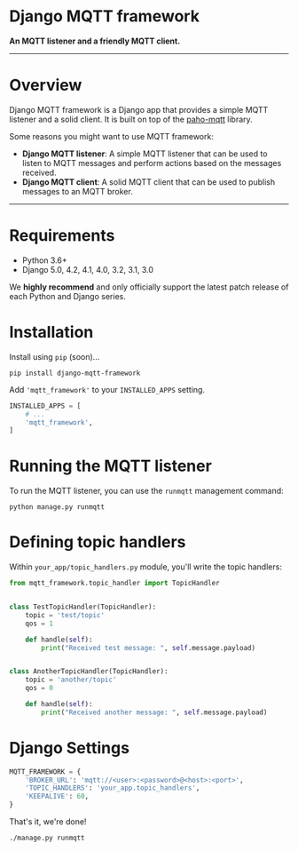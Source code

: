 # Django MQTT framework

**An MQTT listener and a friendly MQTT client.**

---

# Overview

Django MQTT framework is a Django app that provides a simple MQTT listener and a solid client. It is built on top of the [paho-mqtt](https://pypi.org/project/paho-mqtt/) library.

Some reasons you might want to use MQTT framework:

* **Django MQTT listener**: A simple MQTT listener that can be used to listen to MQTT messages and perform actions based on the messages received.
* **Django MQTT client**: A solid MQTT client that can be used to publish messages to an MQTT broker.

----

# Requirements

* Python 3.6+
* Django 5.0, 4.2, 4.1, 4.0, 3.2, 3.1, 3.0

We **highly recommend** and only officially support the latest patch release of
each Python and Django series.

# Installation

Install using `pip` (soon)...

    pip install django-mqtt-framework

Add `'mqtt_framework'` to your `INSTALLED_APPS` setting.

```python
INSTALLED_APPS = [
    # ...
    'mqtt_framework',
]
```

# Running the MQTT listener

To run the MQTT listener, you can use the `runmqtt` management command:

    python manage.py runmqtt

# Defining topic handlers

Within `your_app/topic_handlers.py` module, you'll write the topic handlers:

```python
from mqtt_framework.topic_handler import TopicHandler


class TestTopicHandler(TopicHandler):
    topic = 'test/topic'
    qos = 1

    def handle(self):
        print("Received test message: ", self.message.payload)


class AnotherTopicHandler(TopicHandler):
    topic = 'another/topic'
    qos = 0

    def handle(self):
        print("Received another message: ", self.message.payload)
```

# Django Settings

```python
MQTT_FRAMEWORK = {
    'BROKER_URL': 'mqtt://<user>:<password>@<host>:<port>',
    'TOPIC_HANDLERS': 'your_app.topic_handlers',
    'KEEPALIVE': 60,
}
```

That's it, we're done!

    ./manage.py runmqtt
